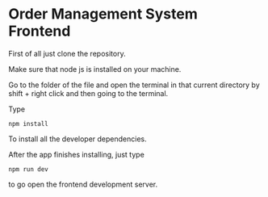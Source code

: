# Order Management System Frontend

First of all just clone the repository.

Make sure that node js is installed on your machine.

Go to the folder of the file and open the terminal in that current directory by shift + right click and then going to the terminal.

Type 
```shell
npm install
```
To install all the developer dependencies.

After the app finishes installing, just type 
```shell
npm run dev
``` 
to go open the frontend development server.

